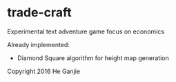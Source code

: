 # trade-craft

Experimental text adventure game focus on economics

Already implemented:

 - Diamond Square algorithm for height map generation

Copyright 2016 He Ganjie